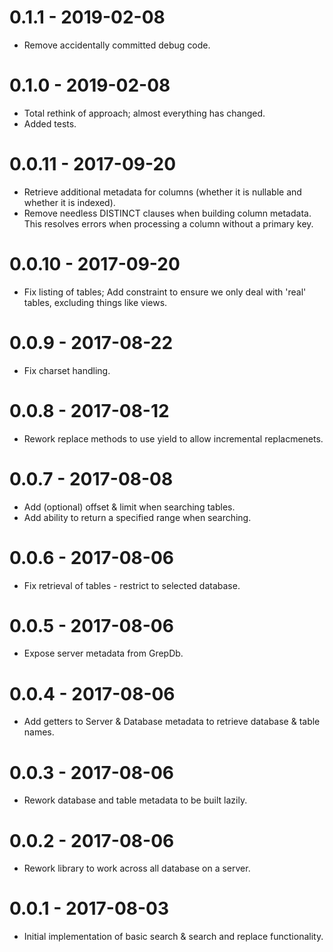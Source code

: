 
# 0.1.1 - 2019-02-08

* Remove accidentally committed debug code.

# 0.1.0 - 2019-02-08

* Total rethink of approach; almost everything has changed.
* Added tests.


# 0.0.11 - 2017-09-20

* Retrieve additional metadata for columns (whether it is nullable and whether it is indexed).
* Remove needless DISTINCT clauses when building column metadata. This resolves errors when processing a column without a primary key.


# 0.0.10 - 2017-09-20

* Fix listing of tables; Add constraint to ensure we only deal with 'real' tables, excluding things like views.


# 0.0.9 - 2017-08-22

* Fix charset handling.


# 0.0.8 - 2017-08-12

* Rework replace methods to use yield to allow incremental replacmenets.


# 0.0.7 - 2017-08-08

* Add (optional) offset & limit when searching tables.
* Add ability to return a specified range when searching.


# 0.0.6 - 2017-08-06

* Fix retrieval of tables - restrict to selected database.


# 0.0.5 - 2017-08-06

* Expose server metadata from GrepDb.


# 0.0.4 - 2017-08-06

* Add getters to Server & Database metadata to retrieve database & table names.


# 0.0.3 - 2017-08-06

* Rework database and table metadata to be built lazily.


# 0.0.2 - 2017-08-06

* Rework library to work across all database on a server.


# 0.0.1 - 2017-08-03

* Initial implementation of basic search & search and replace functionality.

